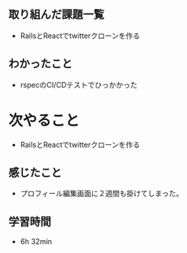 ## 取り組んだ課題一覧
- RailsとReactでtwitterクローンを作る
## わかったこと
- rspecのCI/CDテストでひっかかった
# 次やること
- RailsとReactでtwitterクローンを作る
## 感じたこと
- プロフィール編集画面に２週間も掛けてしまった。
## 学習時間
- 6h 32min